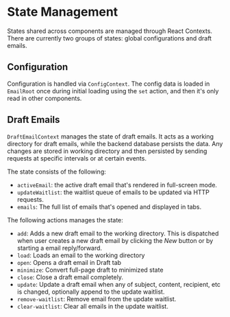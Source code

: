 # State Management

States shared across components are managed through React Contexts. There are currently two groups of states: global configurations and draft emails.

## Configuration

Configuration is handled via `ConfigContext`. The config data is loaded in `EmailRoot` once during initial loading using the `set` action, and then it's only read in other components.

## Draft Emails

`DraftEmailContext` manages the state of draft emails. It acts as a working directory for draft emails, while the backend database persists the data. Any changes are stored in working directory and then persisted by sending requests at specific intervals or at certain events.

The state consists of the following:

- `activeEmail`: the active draft email that's rendered in full-screen mode.
- `updateWaitlist`: the waitlist queue of emails to be updated via HTTP requests.
- `emails`: The full list of emails that's opened and displayed in tabs.

The following actions manages the state:

- `add`: Adds a new draft email to the working directory. This is dispatched when user creates a new draft email by clicking the *New* button or by starting a email reply/forward.
- `load`: Loads an email to the working directory
- `open`: Opens a draft email in Draft tab
- `minimize`: Convert full-page draft to minimized state
- `close`: Close a draft email completely.
- `update`: Update a draft email when any of subject, content, recipient, etc is changed, optionally append to the update waitlist.
- `remove-waitlist`: Remove email from the update waitlist.
- `clear-waitlist`: Clear all emails in the update waitlist.
